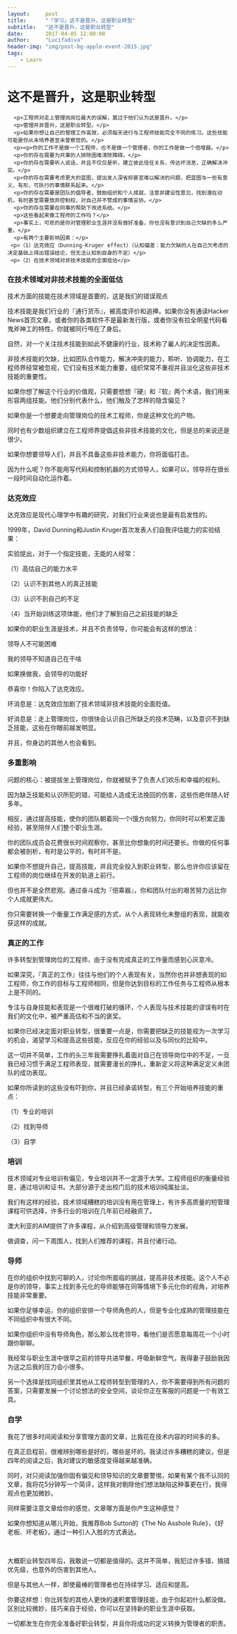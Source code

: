```yaml
---
layout:     post
title:      "「学习」这不是晋升，这是职业转型"
subtitle:   "这不是晋升，这是职业转型"
date:       2017-04-05 12:00:00
author:     "Lucifadiva"
header-img: "img/post-bg-apple-event-2015.jpg"
tags:
    - Learn
---
```


> 


<div>
 <h1>这不是晋升，这是职业转型</h1>

      <p>工程师对走上管理岗岗位最大的误解，莫过于他们认为这是晋升。</p>
      <p>管理并非晋升，这是职业转型。</p>
      <p>如果你想让自己的管理工作高效，必须每天进行与工程师技能完全不同的练习。这些技能可能是你从未培养甚至未曾察觉的。</p>
      <p><p>你的工作不是做一个工程师，也不是做一个管理者，你的工作是做一个倍增器。</p>
      <p>你的存在需要为共事的人排除困难清除障碍。</p>
      <p>你的存在需要听人说话，并且不仅仅是听，建立彼此信任关系，传达坏消息，正确解决冲突。</p>
      <p>你的存在需要考虑更大的蓝图，提出发人深省抑甚至难以解决的问题，把蓝图与一些有意义、有形、可执行的事情联系起来。</p>
      <p>你的存在需要是团队的倡导者，鼓励组织和个人成就，注意非建设性意见，找到潜在动机，有时甚至需要放弃控制权，对自己并不赞成的事情妥协。</p>
      <p>你的存在需要在同事的帮助下改进系统。</p>
      <p>这些看起来像工程师的工作吗？</p>
      <p>事实上，可悲的是你对管理职业生涯并没有做好准备，你也没有意识到自己欠缺的多么严重。</p>
      <p>有两个主要影响因素：</p>
     <p>（1）达克效应（Dunning-Kruger effect）（认知偏差：能力欠缺的人在自己欠考虑的决定基础上得出错误结论，但无法认知到自身的不足）</p>
     <p>（2）在技术领域对非技术技能的全面低估</p>

<h3>在技术领域对非技术技能的全面低估</h3>
     <p>技术方面的技能在技术领域是首要的，这是我们的错误观点</p>
     <p>技术技能是我们行业的『通行货币』，被高度评价和追捧。如果你没有通读Hacker News首页文章，或者你的各类软件不是最新发行版，或者你没有拉全明星代码看鬼斧神工的特性，你就被同行甩在了身后。</p>
     <p>自然，对一个关注技术技能到如此不健康的行业，技术称了雇人的决定性因素。</p>
     <p>非技术技能的欠缺，比如团队合作能力，解决冲突的能力，聆听、协调能力，在工程师界经常被忽视，它们没有技术能力重要，组织常常不重视并且淡化这些非技术技能的重要性。</p>
     <p>如果你想了解这个行业的价值观，只需要想想『硬』和『软』两个术语，我们用来形容两组技能。他们分别代表什么，他们触及了怎样的隐含偏见？</p>
     <p>如果你是一个想要走向管理岗位的技术工程师，你是这种文化的产物。</p>
     <p>同时也有少数组织建立在工程师界提倡这些非技术技能的文化，但是总的来说还是很少。</p>
     <p>如果你想要领导人们，并且不具备这些非技术能力，你将面临打击。</p>
     <p>因为什么呢？你不能用写代码和控制机器的方式领导人，如果可以，领导将在很长一段时间自动化运作着。</p>

<h3>达克效应</h3>
     <p>达克效应是现代心理学中有趣的研究，对我们行业来说也是最有启发性的。</p>
     <p>1999年，David Dunning和Justin Kruger首次发表人们自我评估能力的实验结果：</p>
          <p>实验提出，对于一个指定技能，无能的人经常：</p>
          <p>（1）高估自己的能力水平</p>
          <p>（2）认识不到其他人的真正技能</p>
          <p>（3）认识不到自己的不足</p>
          <p>（4）当开始训练这项体能，他们才了解到自己之前技能的缺乏</p>
     <p>如果你的职业生涯是技术，并且不负责领导，你可能会有这样的想法：</p>
          <p>领导人不可能困难</p>
          <p>我的领导不知道自己在干啥</p>
          <p>如果换做我，会领导的功能好</p>
     <p>恭喜你！你陷入了达克效应。</p>
     <p>坏消息是：达克效应加剧了技术领域非技术技能的全面贬值。</p>
     <p>好消息是：走上管理岗位，你很快会认识自己所缺乏的技术范畴，以及意识不到缺乏技能，这些在你眼前越发明显。</p>
     <p>并且，你身边的其他人也会看到。</p>

<h3>多重影响</h3>
    <p> 问题的核心：被提拔坐上管理岗位，你就被赋予了负责人们欢乐和幸福的权利。</p>
     <p>因为缺乏技能和认识所犯的错，可能给人造成无法挽回的伤害，这些伤疤伴随人好多年。</p>
     <p>相反，通过提高技能，使你的团队朝着同一个i饿方向努力，你同时可以积累正面经验，甚至陪伴人们整个职业生涯。</p>
     <p>你的团队成员会花费很长时间观察你，甚至比你想象的时间还要长。你做的任何事都会被剖析，有时是公平的，有时并不是。</p>
     <p>如果你不想提升自己，提高技能，并且完全投入到职业转型，那么也许你应该留在工程师的岗位继续在开发的轨道上前行。</p>
     <p>但也并不是全然悲观。通过奋斗成为『倍乘器』，你和团队付出的艰苦努力远比你个人成就更伟大。</p>
     <p>你只需要转换一个衡量工作满足感的方式，从个人表现转化未整组的表现，就能收获这样的成就。</p>

<h3>真正的工作</h3>
     <p>许多转型到管理岗位的工程师，由于没有完成真正的工作量而感到心灰意冷。</p>
     <p>如果深究，『真正的工作』往往与他们的个人表现有关，当然你也并非想表现的如工程师，你工作的目标与工程师相同，但是你达到目标的工作任务与工程师从根本上是不同的。</p>
     <p>专注与自身技能和表现是一个很难打破的循环，个人表现与技术技能的谬误有时在我们的文化中，被严重高估和不当的褒奖。</p>
     <p>如果你已经决定面对职业转型，很重要一点是，你需要把缺乏的技能视为一次学习的机会，渴望学习和提高这些技能，反应在你的经验以及与同伙的比较中。</p>
     <p>这一切并不简单，工作的头三年我需要挣扎着面对自己在领导岗位中的不足，一旦我已经习惯于满足工程师表现，就需要漫长的挣扎，重新定义将这种满足定义未团队的成功表现。</p>
     <p>如果你所读到的这些没有吓到你，并且已经承诺转型，有三个开始培养技能的重点：</p>
          <p>（1）专业的培训</p>
          <p>（2）找到导师</p>
          <p>（3）自学</p>

<h3>培训</h3>
    <p> 技术领域对专业培训有偏见，专业培训并不一定源于大学。工程师组织的衡量经验是，通过培训和证书。大部分源于走出校门后的技术培训纯属扯淡。</p>
     <p>我们有这样的经验，技术领域糟糕的培训没有用在管理上，有许多高质量的短管理课程可供选择，许多行业的培训在几年前已经融资了。</p>
     <p>澳大利亚的AIM提供了许多课程，从介绍到高级管理和领导力发展。</p>
     <p>做调查，问一下周围人，找到人们推荐的课程，并且付诸行动。</p>

<h3>导师</h3>
     <p>在你的组织中找到可聊的人，讨论你所面临的挑战，提高非技术技能。这个人不必是你的领导，事实上找到多元化的导师能够在同等情境下多元化你的视角，对培养技能非常重要。</p>
     <p>如果你足够幸运，你的组织安排一个导师角色的人，但是专业化成熟的管理技能在不同组织中有很大不同。</p>
     <p>如果你组织中没有导师角色，那么那么找老领导，看他们是否愿意每周花一个小时跟你聊聊。</p>
     <p>我经常与职业生涯中很早之前的领导共进早餐，呼吸新鲜空气，我得妻子鼓励我因为这之后我的压力会小很多。</p>
     <p>另一个选择是找同组织里其他从工程师转型到管理的人，你不需要得到所有问题的答案，只需要发展一个讨论想法的安全空间，谈论你正在客服的问题是一个有效工具。</p>

<h3>自学</h3>
     <p>我花了很多时间阅读和分享管理方面的文章，比我花在技术内容的时间多的多。</p>
     <p>在真正启程前，很难辨别哪些是好的，哪些是坏的。我读过许多糟糕的建议，但是四年的阅读之后，我对建议的敏感度变得越来越准确。</p>
     <p>同时，对只阅读加强你固有偏见和领导知识的文章要警惕，如果有某个我不认同的文章，我将花5分钟写一个简评，这样我对剔除他们想法缺陷这种事更在行，我得观点也更加微妙。</p>
     <p>同样需要注意文章给你的感觉，文章哪方面是你产生这种感觉？</p>
     <p>如果你想知道从哪儿开始，我推荐Bob Sutton的《The No Asshole Rule》，《好老板、坏老板》，通过一种引人入胜的方式表达。</p>
<br/>
     <p>大概职业转型四年后，我敢说一切都是值得的。这并不简单，我犯过许多错，搞错优先级，也意外的伤害到其他人。</p>
     <p>但是与其他人一样，即使最棒的管理者也在持续学习、适应和提高。</p>
     <p>你要这样想：你比转型的其他人更快的速积累管理技能，由于你起初什么都没做。区别比较微妙，技巧来自于经验，你可以在坚持新的职业生涯中获取。</p>
     <p>一切都发生在你完全准备好职业转型，并且你将成功的定义转换为管理者的职责。</p> 
</div>




